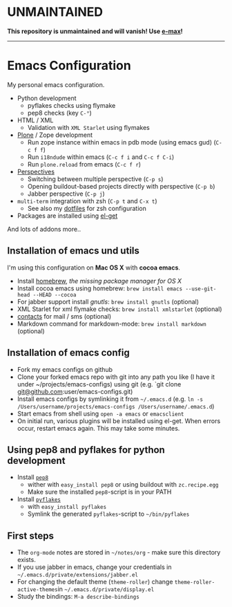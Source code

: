 
# UNMAINTAINED

**This repository is unmaintained and will vanish! Use [e-max](http://github.com/senny/e-max)!**

***


# Emacs Configuration

My personal emacs configuration.

*   Python development
    * pyflakes checks using flymake
    * pep8 checks (key `C-°`)
*   HTML / XML
    * Validation with `XML Starlet` using flymakes
*   [Plone](http://www.plone.org/) / Zope development
    * Run zope instance within emacs in pdb mode (using emacs gud) (`C-c f f`)
    * Run `i18ndude` within emacs (`C-c f i` and `C-c f C-i`)
    * Run `plone.reload` from emacs (`C-c f r`)
*   [Perspectives](https://github.com/nex3/perspective-el)
    * Switching between multiple perspective (`C-p s`)
    * Opening buildout-based projects directly with perspective (`C-p b`)
    * Jabber perspective (`C-p j`)
*   `multi-term` integration with zsh (`C-p t` and `C-x t`)
    * See also my [dotfiles](https://github.com/jone/dotfiles) for zsh configuration
*   Packages are installed using [el-get](https://github.com/dimitri/el-get)

And lots of addons more..



## Installation of emacs und utils

I'm using this configuration on **Mac OS X** with **cocoa emacs**.

*  Install [homebrew](https://github.com/mxcl/homebrew), *the missing package manager for OS X*
*  Install cocoa emacs using homebrew: `brew install emacs --use-git-head --HEAD --cocoa`
*  For jabber support install *gnutls*: `brew install gnutls` (optional)
*  XML Starlet for xml flymake checks: `brew install xmlstarlet` (optional)
*  [contacts](http://gnufoo.org/contacts/) for mail / sms (optional)
*  Markdown command for markdown-mode: `brew install markdown` (optional)


## Installation of emacs config

*  Fork my emacs configs on github
*  Clone your forked emacs repo with git into any path you like (I have it under ~/projects/emacs-configs) using git (e.g. `git clone git@github.com:user/emacs-configs.git)
*  Install emacs configs by symlinking it from `~/.emacs.d` (e.g. `ln -s /Users/username/projects/emacs-configs /Users/username/.emacs.d`)
*  Start emacs from shell using `open -a emacs` or `emacsclient`
*  On initial run, various plugins will be installed using el-get. When errors occur, restart emacs again. This may take some minutes.


## Using pep8 and pyflakes for python development

*  Install [`pep8`](http://pypi.python.org/pypi/pep8)
    * wither with `easy_install pep8` or using buildout with `zc.recipe.egg`
    * Make sure the installed `pep8`-script is in your PATH
*  Install [`pyflakes`](http://pypi.python.org/pypi/pyflakes)
    * with `easy_install pyflakes`
    * Symlink the generated `pyflakes`-script to `~/bin/pyflakes`


## First steps

*  The `org-mode` notes are stored in `~/notes/org` - make sure this directory exists.
*  If you use jabber in emacs, change your credentials in `~/.emacs.d/private/extensions/jabber.el`
*  For changing the default theme (`theme-roller`) change `theme-roller-active-themes`in `~/.emacs.d/private/display.el`
*  Study the bindings: `M-a describe-bindings`
